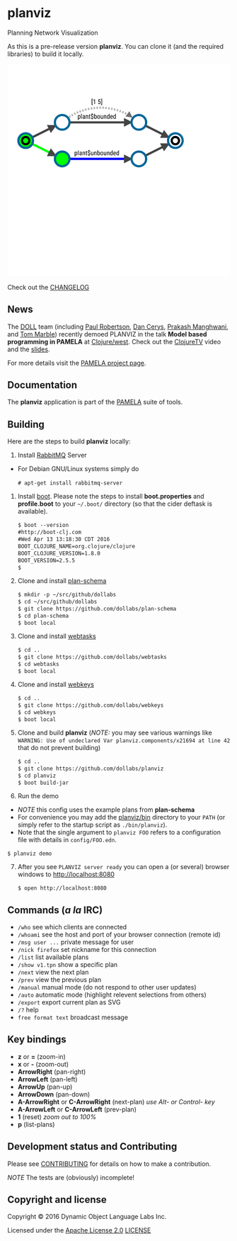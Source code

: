 # planviz

Planning Network Visualization

As this is a pre-release version **planviz**. You can clone
it (and the required libraries) to build it locally.

![Example PLANVIZ visualization](https://raw.githubusercontent.com/dollabs/planviz/master/doc/choice.svg)

Check out the [CHANGELOG](CHANGELOG.md)

## News

The [DOLL](http://dollabs.com/) team (including
[Paul Robertson](https://twitter.com/DrPaulRobertson),
[Dan Cerys](https://twitter.com/dcerys),
[Prakash Manghwani](https://twitter.com/manghwani), and
[Tom Marble](https://twitter.com/tmarble)) recently demoed
PLANVIZ in the talk **Model based programming in PAMELA** at
[Clojure/west](http://clojurewest.org/speakers#tmarble).
Check out the [ClojureTV](https://youtu.be/WLovW6hlYHM) video
and the [slides](https://github.com/dollabs/pamela/blob/master/doc/slides/ClojureWestHelloPamela.pdf).

For more details visit the [PAMELA project page](http://dollabs.com/projects/pamela).

## Documentation

The **planviz** application is part of the [PAMELA](https://github.com/dollabs/pamela) suite of tools.

## Building

Here are the steps to build **planviz** locally:

1. Install [RabbitMQ](https://www.rabbitmq.com/) Server
 * For Debian GNU/Linux systems simply do

   `# apt-get install rabbitmq-server`

1. Install [boot](https://github.com/dollabs/plan-schema#building).
   Please note the steps to install **boot.properties** and **profile.boot**
   to your `~/.boot/` directory (so that the cider deftask is available).

   ````
   $ boot --version
   #http://boot-clj.com
   #Wed Apr 13 13:18:30 CDT 2016
   BOOT_CLOJURE_NAME=org.clojure/clojure
   BOOT_CLOJURE_VERSION=1.8.0
   BOOT_VERSION=2.5.5
   $
   ````

2. Clone and install [plan-schema](https://github.com/dollabs/plan-schema)

   ````
   $ mkdir -p ~/src/github/dollabs
   $ cd ~/src/github/dollabs
   $ git clone https://github.com/dollabs/plan-schema
   $ cd plan-schema
   $ boot local
   ````

3. Clone and install [webtasks](https://github.com/dollabs/webtasks)

   ````
   $ cd ..
   $ git clone https://github.com/dollabs/webtasks
   $ cd webtasks
   $ boot local
   ````

4. Clone and install [webkeys](https://github.com/dollabs/webkeys)

   ````
   $ cd ..
   $ git clone https://github.com/dollabs/webkeys
   $ cd webkeys
   $ boot local
   ````

5. Clone and build **planviz** (_NOTE:_ you may see various warnings
like `WARNING: Use of undeclared Var planviz.components/x21694 at line 42`
that do not prevent building)

   ````
   $ cd ..
   $ git clone https://github.com/dollabs/planviz
   $ cd planviz
   $ boot build-jar
   ````

6. Run the demo
  * *NOTE* this config uses the example plans from **plan-schema**
  * For convenience you may add the [planviz/bin](bin) directory to your `PATH`
(or simply refer to the startup script as `./bin/planviz`).
  * Note that the single argument to `planviz FOO` refers to a configuration file
    with details in `config/FOO.edn`.

   ````
   $ planviz demo
   ````

7. After you see `PLANVIZ server ready` you can open a (or several) browser windows to [http://localhost:8080](http://localhost:8080)

   ````
   $ open http://localhost:8080
   ````

## Commands (*a la* IRC)

* `/who` see which clients are connected
* `/whoami` see the host and port of your browser connection (remote id)
* `/msg user ...` private message for user
* `/nick firefox` set nickname for this connection
* `/list` list available plans
* `/show v1.tpn` show a specific plan
* `/next` view the next plan
* `/prev` view the previous plan
* `/manual` manual mode (do not respond to other user updates)
* `/auto` automatic mode (highlight relevent selections from others)
* `/export` export current plan as SVG
* `/?` help
* `free format text` broadcast message

## Key bindings

* **z** or **=**  (zoom-in)
* **x** or **-** (zoom-out)
* **ArrowRight** (pan-right)
* **ArrowLeft** (pan-left)
* **ArrowUp** (pan-up)
* **ArrowDown** (pan-down)
* **A-ArrowRight** or **C-ArrowRight** (next-plan) *use Alt- or Control- key*
* **A-ArrowLeft** or **C-ArrowLeft** (prev-plan)
* **1** (reset) *zoom out to 100%*
* **p** (list-plans)

## Development status and Contributing

Please see [CONTRIBUTING](CONTRIBUTING.md) for details on
how to make a contribution.

*NOTE* The tests are (obviously) incomplete!


## Copyright and license

Copyright © 2016 Dynamic Object Language Labs Inc.

Licensed under the [Apache License 2.0](http://opensource.org/licenses/Apache-2.0) [LICENSE](LICENSE)
